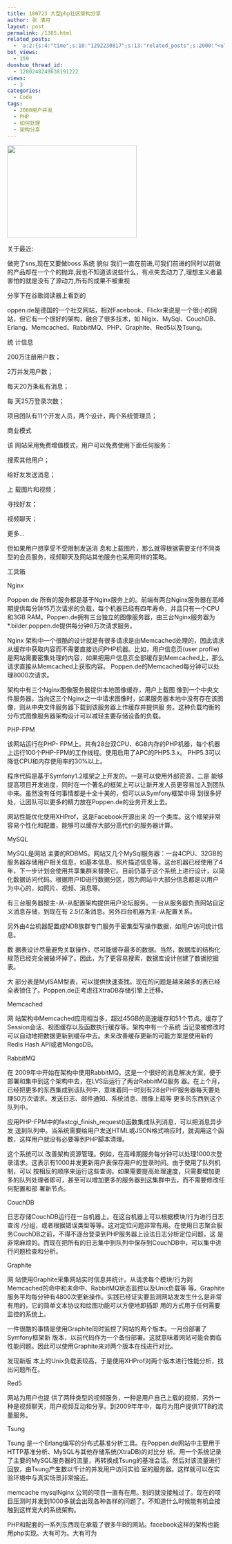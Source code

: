 ```yaml
---
title: 100723 大型php社区架构分享
author: 张 清月
layout: post
permalink: /1385.html
related_posts:
  - 'a:2:{s:4:"time";s:10:"1292230817";s:13:"related_posts";s:2000:"<ul class="related_post"><li><a href="http://blog.80aj.com/2010/12/04/101204-phpase-%e5%8a%a0%e5%af%86/" title="101204 phpase 加密">101204 phpase 加密</a></li><li><a href="http://blog.80aj.com/2010/10/30/101030-%e6%96%87%e4%bb%b6%e6%8a%93%e5%8f%96-snoopy%e7%b1%bb%e4%bb%8b%e7%bb%8d/" title="101030 文件抓取 snoopy类介绍">101030 文件抓取 snoopy类介绍</a></li><li><a href="http://blog.80aj.com/2010/10/29/101029-php-%e4%ba%a7%e5%93%81%e5%ae%89%e8%a3%85%e7%a8%8b%e5%ba%8f%e5%88%b6%e4%bd%9c%e4%bb%a3%e7%a0%81demo/" title="101029 php 产品安装程序制作代码demo">101029 php 产品安装程序制作代码demo</a></li><li><a href="http://blog.80aj.com/2010/10/28/101028-php%e9%a1%b5%e9%9d%a2%e6%89%a7%e8%a1%8c%e6%97%b6%e9%97%b4class/" title="101028 php页面执行时间class">101028 php页面执行时间class</a></li><li><a href="http://blog.80aj.com/2010/09/13/100913-php%e6%8b%9b%e8%81%98%e5%b9%bf%e5%91%8a%e4%b8%80%e5%88%99/" title="100913 PHP招聘广告一则">100913 PHP招聘广告一则</a></li><li><a href="http://blog.80aj.com/2010/08/22/100822-php-%e4%b9%a6%e7%b1%8d%e5%88%86%e4%ba%ab/" title="100822 php 书籍分享">100822 php 书籍分享</a></li><li><a href="http://blog.80aj.com/2010/08/21/100821-php%e4%b9%8b%e8%85%be%e8%ae%af%e5%be%ae%e5%8d%9a-api-%e4%bf%ae%e6%94%b9%e7%89%88/" title="100821 php之腾讯微博 Api 修改版">100821 php之腾讯微博 Api 修改版</a></li><li><a href="http://blog.80aj.com/2010/08/18/100818-%e5%85%b3%e4%ba%8ephp-%e9%9d%a2%e8%af%95/" title="100818 关于php 面试">100818 关于php 面试</a></li><li><a href="http://blog.80aj.com/2010/08/09/100809-php-%e7%ac%a6%e5%8f%b7%e6%b3%a8%e8%a7%a3-%e5%a4%a7%e5%85%a8/" title="100809 php 符号注解 大全">100809 php 符号注解 大全</a></li><li><a href="http://blog.80aj.com/2010/08/06/100806-%e4%bd%bf%e7%94%a8php%e5%8f%91%e5%a4%a7%e5%9e%8bweb%e7%b3%bb%e7%bb%9f/" title="100806 使用php发大型WEB系统">100806 使用php发大型WEB系统</a></li></ul>";}'
bot_views:
  - 159
duoshuo_thread_id:
  - 1280248249638191222
views:
  - 3
categories:
  - Code
tags:
  - 2000用户并发
  - PHP
  - 如何处理
  - 架构分享
---
```

[<img class="aligncenter size-medium wp-image-1388" title="web" src="http://www.80aj.com/wp-content/uploads/2010/07/web-300x214.jpg" alt="" width="300" height="214" />][1]

关于最近:

做完了sns,现在又要做boss 系统 貌似 我们一直在前进,可我们前进的同时以前做的产品却在一个个的抛弃,我也不知道该说些什么，有点失去动力了,理想主义者最害怕的就是没有了源动力,所有的成果不被重视

分享下在谷歌阅读器上看到的

oppen.de是德国的一个社交网站，相对Facebook、Flickr来说是一个很小的网站，但它有一个很好的架构，融合了很多技术，如 Nigix、MySql、CouchDB、Erlang、Memcached、RabbitMQ、PHP、Graphite、Red5以及Tsung。

统 计信息

200万注册用户数；

2万并发用户数；

每天20万条私有消息；

每 天25万登录次数；

项目团队有11个开发人员，两个设计，两个系统管理员；

商业模式

该 网站采用免费增值模式，用户可以免费使用下面任何服务：

搜索其他用户；

给好友发送消息；

上 载图片和视频；

寻找好友；

视频聊天；

更多…

但如果用户想享受不受限制发送消 息和上载图片，那么就得根据需要支付不同类型的会员服务，视频聊天及网站其他服务也采用同样的策略。

工具箱

Nginx

Poppen.de 所有的服务都是基于Nginx服务上的。前端有两台Nginx服务器在高峰期提供每分钟15万次请求的负载，每个机器已经有四年寿命，并且只有一个CPU 和3GB RAM。Poppen.de拥有三台独立的图像服务器，由三台Nginx服务器为*.bilder.poppen.de提供每分钟8万次请求服务。

Nginx 架构中一个很酷的设计就是有很多请求是由Memcached处理的，因此请求从缓存中获取内容而不需要直接访问PHP机器。比如，用户信息页(user profile)是网站需要密集处理的内容，如果把用户信息页全部缓存到Memcached上，那么请求直接从Memcached上获取内容。 Poppen.de的Memcached每分钟可以处理8000次请求。

架构中有三个Nginx图像服务器提供本地图像缓存，用户上载图 像到一个中央文件服务器。当向这三个Nginx之一中请求图像时，如果服务器本地中没有存在该图像，则从中央文件服务器下载到该服务器上作缓存并提供服 务。这种负载均衡的分布式图像服务器架构设计可以减轻主要存储设备的负载。

PHP-FPM

该网站运行在PHP- FPM上。共有28台双CPU、6GB内存的PHP机器，每个机器上运行100个PHP-FPM的工作线程。使用启用了APC的PHP5.3.x。 PHP5.3可以降低CPU和内存使用率的30%以上。

程序代码是基于Symfony1.2框架之上开发的。一是可以使用外部资源，二是 能够提高项目开发进度，同时在一个著名的框架上可以让新开发人员更容易加入到团队中来。虽然没有任何事情都是十全十美的，但可以从Symfony框架中得 到很多好处，让团队可以更多的精力放在Poppen.de的业务开发上去。

网站性能优化使用XHProf，这是Facebook开源出来 的一个类库。这个框架非常容易个性化和配置，能够可以缓存大部分高代价的服务器计算。

MySQL

MySQL是网站 主要的RDBMS。网站又几个MySql服务器：一台4CPU、32GB的服务器存储用户相关信息，如基本信息、照片描述信息等。这台机器已经使用了4 年，下一步计划会使用共享集群来替换它。目前仍基于这个系统上进行设计，以简化数据访问代码。根据用户ID进行数据分区，因为网站中大部分信息都是以用户 为中心的，如照片、视频、消息等。

有三台服务器按主-从-从配置架构提供用户论坛服务。一台从服务器负责网站自定义消息存储，到现在有 2.5亿条消息。另外四台机器为主-从配置关系。

另外由4台机器配置成NDB族群专门服务于密集型写操作数据，如用户访问统计信息。

数 据表设计尽量避免关联操作，尽可能缓存最多的数据。当然，数据库的结构化规范已经完全被破坏掉了。因此，为了更容易搜索，数据库设计创建了数据挖掘表。

大 部分表是MyISAM型表，可以提供快速查找。现在的问题是越来越多的表已经全表锁住了。Poppen.de正考虑往XtraDB存储引擎上迁移。

Memcached

网 站架构中Memcached应用相当多，超过45GB的高速缓存和51个节点。缓存了Session会话、视图缓存以及函数执行缓存等。架构中有一个系统 当记录被修改时可以自动地把数据更新到缓存中去。未来改善缓存更新的可能方案是使用新的Redis Hash API或者MongoDB。

RabbitMQ

在 2009年中开始在架构中使用RabbitMQ。这是一个很好的消息解决方案，便于部署和集中到这个架构中去，在LVS后运行了两台RabbitMQ服务 器。在上个月，已经把更多的东西集成到该队列中，意味着同一时刻有28台PHP服务器每天要处理50万次请求。发送日志、邮件通知、系统消息、图像上载等 更多的东西到这个队列中。

应用PHP-FPM中的fastcgi\_finish\_request()函数集成队列消息，可以把消息异步发 送到队列中。当系统需要给用户发送HTML或JSON格式响应时，就调用这个函数，这样用户就没有必要等到PHP脚本清理。

这个系统可以 改善架构资源管理。例如，在高峰期服务每分钟可以处理1000次登录请求。这表示有1000并发更新用户表保存用户的登录时间。由于使用了队列机制，可以 按相反的顺序来运行这些查询。如果需要提高处理速度，只需要增加更多的队列处理者即可，甚至可以增加更多的服务器到这集群中去，而不需要修改任何配置和部 署新节点。

CouchDB

日志存储CouchDB运行在一台机器上。在这台机器上可以根据模块/行为进行日志查询 /分组，或者根据错误类型等等。这对定位问题非常有用。在使用日志聚合服务CouchDB之前，不得不逐台登录到PHP服务器上设法日志分析定位问题，这 是非常麻烦的。而现在把所有的日志集中到队列中保存到CouchDB中，可以集中进行问题检查和分析。

Graphite

网 站使用Graphite采集网站实时信息并统计。从请求每个模块/行为到Memcached的命中和未命中、RabbitMQ状态监控以及Unix负载等 等。Graphite服务平均每分钟有4800次更新操作。实践已经证实要监测网站发发生什么是非常有用的，它的简单文本协议和绘图功能可以方便地即插即 用的方式用于任何需要监控的系统上。

一件很酷的事情是使用Graphite同时监控了网站的两个版本。一月份部署了Symfony框架新 版本，以前代码作为一个备份部署。这就意味着网站可能会面临性能问题。因此可以使用Graphite来对两个版本在线进行对比。

发现新版 本上的Unix负载表较高，于是使用XHProf对两个版本进行性能分析，找出问题所在。

Red5

网站为用户也提 供了两种类型的视频服务，一种是用户自己上载的视频，另外一种是视频聊天，用户视频互动和分享。到2009年年中，每月为用户提供17TB的流量服务。

Tsung

Tsung 是一个Erlang编写的分布式基准分析工具。在Poppen.de网站中主要用于HTTP基准分析、MySQL与其他存储系统(XtraDB)的对比分 析。用一个系统记录了主要的MySQL服务器的流量，再转换成Tsung的基准会话。然后对该流量进行回放，由Tsung产生数以千计的并发用户访问实验 室的服务器。这样就可以在实验环境中与真实场景非常接近。

memcache mysqlNginx 公司的项目一直有在用。别的就没接触过了。现在的项目压测时并发到1000多就会出现各种各样的问题了。不知道什么时候能有机会接触到这样宠大的系统架构。

PHP和配套的一系列东西现在承载了很多牛B的网站。facebook这样的架构也能用php实现。大有可为。大有可为

 [1]: http://www.80aj.com/wp-content/uploads/2010/07/web.jpg